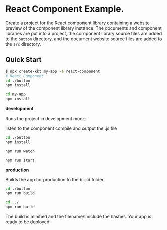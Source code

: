 React Component Example.
===

Create a project for the React component library containing a website preview of the component library instance. The documents and component libraries are put into a project, the component library source files are added to the `button` directory, and the document website source files are added to the `src` directory.

## Quick Start

```bash
$ npx create-kkt my-app -e react-component
# React Component
cd ./button
npm install

cd my-app
npm install
```

**development**

Runs the project in development mode.  

listen to the component compile and output the .js file

```bash
cd ./button
npm install

npm run watch
```

```bash
npm run start
```

**production**

Builds the app for production to the build folder.

```bash
cd ./button
npm run build

cd ../
npm run build
```

The build is minified and the filenames include the hashes.
Your app is ready to be deployed!
